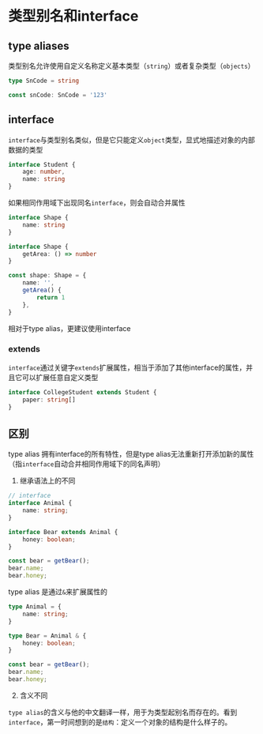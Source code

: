 # 类型别名和interface

## type aliases

类型别名允许使用自定义名称定义基本类型（`string`）或者复杂类型（`objects`）

```ts
type SnCode = string

const snCode: SnCode = '123'
```

## interface

`interface`与类型别名类似，但是它只能定义`object`类型，显式地描述对象的内部数据的类型

```ts
interface Student {
    age: number,
    name: string
}
```

如果相同作用域下出现同名`interface`，则会自动合并属性

```ts
interface Shape {
    name: string
}

interface Shape {
    getArea: () => number
}

const shape: Shape = {
    name: '',
    getArea() {
        return 1
    },
}
```

相对于type alias，更建议使用interface

### extends

`interface`通过关键字`extends`扩展属性，相当于添加了其他interface的属性，并且它可以扩展任意自定义类型

```ts
interface CollegeStudent extends Student {
    paper: string[]
}

```

## 区别

type alias 拥有interface的所有特性，但是type alias无法重新打开添加新的属性（指`interface`自动合并相同作用域下的同名声明）

1. 继承语法上的不同

```ts
// interface
interface Animal {
    name: string;
}

interface Bear extends Animal {
    honey: boolean;
}

const bear = getBear();
bear.name;
bear.honey;
```

type alias 是通过`&`来扩展属性的

```ts
type Animal = {
    name: string;
}

type Bear = Animal & {
    honey: boolean;
}

const bear = getBear();
bear.name;
bear.honey;
```

2. 含义不同

`type alias`的含义与他的中文翻译一样，用于为类型起别名而存在的。看到`interface`，第一时间想到的是`结构`：定义一个对象的结构是什么样子的。

